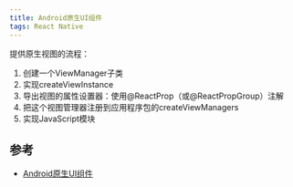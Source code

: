 ```yaml
---
title: Android原生UI组件
tags: React Native 
---
```



提供原生视图的流程：

1. 创建一个ViewManager子类
2. 实现createViewInstance
3. 导出视图的属性设置器：使用@ReactProp（或@ReactPropGroup）注解
4. 把这个视图管理器注册到应用程序包的createViewManagers
5. 实现JavaScript模块






## 参考


- [Android原生UI组件](https://www.react-native.cn/docs/native-components-android)



